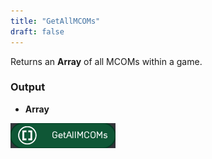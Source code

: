```yaml
---
title: "GetAllMCOMs"
draft: false
---
```

Returns an **Array** of all MCOMs within a game.
### Output
-   **Array**

![GetAllMCOMs](https://raw.githubusercontent.com/battlefield-portal-community/Image-CDN/main/portal_blocks/GetAllMCOMs.png)